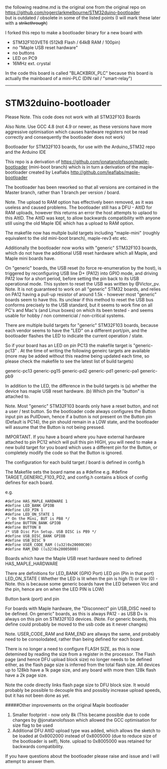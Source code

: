 the following readme.md is the original one from the original repo on https://github.com/rogerclarkmelbourne/STM32duino-bootloader  
but is outdated / obsolete in some of the listed points (I will mark these later with a ~~strikethrough~~)  
  
I forked this repo to make a bootloader binary for a new board with
* STM32F103VET6 (512kB Flash / 64kB RAM / 100pin)
* no "Maple USB reset hardware"
* no buttons 
* LED on PC9 
* 16MHz ext. crystal

In the code this board is called "BLACKBRIX_PLC" because this board is actually the mainboard of a mini-PLC (DIN rail / "smart-relay")  


----  

# STM32duino-bootloader

Please Note. This code does not work with all STM32F103 Boards

Also Note. Use GCC 4.8 (not 4.9 or newer, as these versions have more aggressive optimisation which causes hardware registers not be read correctly and consequently the bootloader does not work)


Bootloader for STM32F103 boards, for use with the Arduino_STM32 repo and the Arduino IDE

This repo is a derivation of  https://github.com/jonatanolofsson/maple-bootloader (mini-boot branch) which is in turn a derivation of the maple-bootloader created by Leaflabs http://github.com/leaflabs/maple-bootloader

The bootloader has been reworked so that all versions are contained in the Master branch, rather than 1 branch per version / board.

Note.
The upload to RAM option has effectively been removed, as it was useless and caused problems.
The bootloader still has a DFU - AltID for RAM uploads, however this returns an error the host attempts to uplaod to this AltID. The AltID was kept, to allow backwards compatibility with anyone still using the old Maple IDE which has a upload to RAM option.

The makefile now has multple build targets including "maple-mini" (roughly equivalent to the old mini-boot branch), maple-rev3 etc etc.

Additionally the bootloader now works with "generic" STM32F103 boards, which do not have the additional USB reset hardware which all Maple, and Maple mini boards have.

On "generic" boards, the USB reset (to force re-enumeration by the host), is triggered by reconfiguring USB line D+ (PA12) into GPIO mode, and driving PA12 low for a short period, before setting the pin back to its USB operational mode.
This system to reset the USB was written by @Victor_pv.
Note. It is not guaranteed to work on all "generic" STM32 boards, and relies on PA12 having a pull-up resistor of around 1.5k - however most "generic" boards seem to have this.
Its unclear if this method to reset the USB bus conforms precisely to the USB standard, but it seems to work fine on all PC's and Mac's (and Linux boxes) on which its been tested - and seems usable for hobby / non commericial / non-critical systems.


There are multiple build targets for "generic" STM32F103 boards, because each vendor seems to have the "LED" on a different port/pin, and the bootloader flashes the LED to indicate the current operation / state.

So if your board has an LED on pin PC13 the makefile target is "generic-pc13" . At the time of writing the following geneirc targets are available (more may be added without this readme being updated each time, so please check the makefile to see the latest list of build targets)

generic-pc13
generic-pg15
generic-pd2
generic-pd1
generic-pa1
generic-pb9

In addition to the LED, the difference in the build targets is
(a) whether the device has maple USB reset hardware.
(b) Which pin the "button" is attached to.

Note. Most "generic" STM32F103 boards only have a reset button, and not a user / test button. So the bootloader code always configures the Button input pin as PullDown,  hence if a button is not present on the Button pin (Default is PC14), the pin should remain in a LOW state, and the bootloader will assume that the Button is not being pressed.

IMPORTANT.
If you have a board where you have external hardware attached to pin PC12 which will pull this pin HIGH, you will need to make a new build target for you board which uses a different pin for the Button, or completely modify the code so that the Button is ignored.

The configuration for each build target / board is defined in config.h

The Makefile sets the board name as a #define e.g. #define TARGET_GENERIC_F103_PD2, and config.h contains a block of config defines for each board.

e.g.

```
#define HAS_MAPLE_HARDWARE 1
#define LED_BANK GPIOB
#define LED_PIN 1
#define LED_ON_STATE 1
/* On the Mini, BUT is PB8 */
#define BUTTON_BANK GPIOB
#define BUTTON 8
/* USB Disc Pin Setup. USB DISC is PB9 */
#define USB_DISC_BANK GPIOB
#define USB_DISC 9
#define USER_CODE_RAM ((u32)0x20000C00)
#define RAM_END ((u32)0x20005000)
```

Boards which have the Maple USB reset hardware need to defined HAS_MAPLE_HARDWARE

There are definitions for LED_BANK (GPIO Port)
LED pin (Pin in that port)
LED_ON_STATE ( Whether the LED is lit when the pin is high (1) or low (0) - Note. this is because some generic boards have the LED between Vcc and the pin, hence are on when the LED PIN is LOW)

Button bank (port) and pin

For boards with Maple hardware, the "Disconnect" pin USB_DISC need to be defined.
On generic" boards, as this is always PA12 - as USB D+ is always on this pin on STM32F103 devices.
(Note. For generic boards, this define could probably be moved to the usb code as it never changes)

Note.
USER_CODE_RAM and RAM_END are allways the same, and probably need to be consolodated, rather than being defined for each board.

There is no longer a need to configure FLASH SIZE, as this is now detemined by reading the size from a register in the processor.
The Flash page (and hence DFU upload block size) no longer needs to be defined either, as the flash page size is inferred from the total flash size. All devices up to 128kb have a 1k page size, and any board with more then 128k flash have a 2k page size.

Note the code directly links flash page size to DFU block size. It would probably be possible to decouple this and possibly increase upload speeds, but it has not been done as yet.


#####Other improvements on the original Maple bootloader

1. Smaller footprint - now only 8k (This became possible due to code changes by @jonatanolofsson which allowed the GCC optimisation for size flag to be used
2. Additional DFU AltID upload type was added, which allows the sketch to be loaded at 0x8002000 instead of 0x8005000 (due to reduce size of the bootloader is self),
Note. upload to 0x8005000 was retained for backwards compatibility.


If you have questions about the bootloader please raise and issue and I will attempt to answer them.




